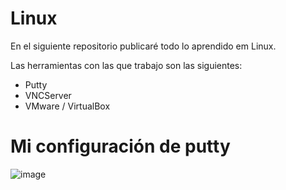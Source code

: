 # Linux
En el siguiente repositorio publicaré todo lo aprendido em Linux.

Las herramientas con las que trabajo son las siguientes:
- Putty
- VNCServer
- VMware / VirtualBox

# Mi configuración de putty
![image](https://user-images.githubusercontent.com/39570082/100267711-dcd05880-2f21-11eb-97df-507e810a57c1.png)
